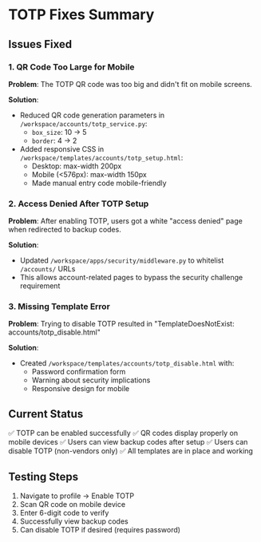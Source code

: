 # TOTP Fixes Summary

## Issues Fixed

### 1. QR Code Too Large for Mobile
**Problem**: The TOTP QR code was too big and didn't fit on mobile screens.

**Solution**:
- Reduced QR code generation parameters in `/workspace/accounts/totp_service.py`:
  - `box_size`: 10 → 5
  - `border`: 4 → 2
- Added responsive CSS in `/workspace/templates/accounts/totp_setup.html`:
  - Desktop: max-width 200px
  - Mobile (<576px): max-width 150px
  - Made manual entry code mobile-friendly

### 2. Access Denied After TOTP Setup
**Problem**: After enabling TOTP, users got a white "access denied" page when redirected to backup codes.

**Solution**:
- Updated `/workspace/apps/security/middleware.py` to whitelist `/accounts/` URLs
- This allows account-related pages to bypass the security challenge requirement

### 3. Missing Template Error
**Problem**: Trying to disable TOTP resulted in "TemplateDoesNotExist: accounts/totp_disable.html"

**Solution**:
- Created `/workspace/templates/accounts/totp_disable.html` with:
  - Password confirmation form
  - Warning about security implications
  - Responsive design for mobile

## Current Status
✅ TOTP can be enabled successfully
✅ QR codes display properly on mobile devices
✅ Users can view backup codes after setup
✅ Users can disable TOTP (non-vendors only)
✅ All templates are in place and working

## Testing Steps
1. Navigate to profile → Enable TOTP
2. Scan QR code on mobile device
3. Enter 6-digit code to verify
4. Successfully view backup codes
5. Can disable TOTP if desired (requires password)